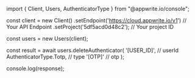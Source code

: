 import { Client, Users, AuthenticatorType } from "@appwrite.io/console";

const client = new Client()
    .setEndpoint('https://cloud.appwrite.io/v1') // Your API Endpoint
    .setProject('5df5acd0d48c2'); // Your project ID

const users = new Users(client);

const result = await users.deleteAuthenticator(
    '[USER_ID]', // userId
    AuthenticatorType.Totp, // type
    '[OTP]' // otp
);

console.log(response);
